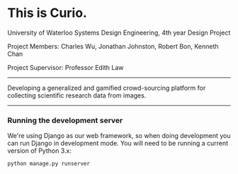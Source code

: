 This is Curio.
=====

University of Waterloo
Systems Design Engineering, 4th year Design Project

Project Members:
Charles Wu, Jonathan Johnston, Robert Bon, Kenneth Chan

Project Supervisor:
Professor Edith Law

---

Developing a generalized and gamified crowd-sourcing platform for collecting scientific research data from images.

---

### Running the development server

We're using Django as our web framework, so when doing development you can run Django in development mode. You will need to be running a current version of Python 3.x:

```python manage.py runserver```
